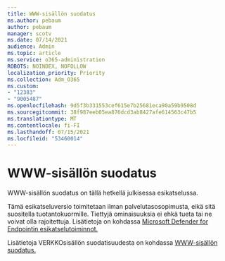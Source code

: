 ```yaml
---
title: WWW-sisällön suodatus
ms.author: pebaum
author: pebaum
manager: scotv
ms.date: 07/14/2021
audience: Admin
ms.topic: article
ms.service: o365-administration
ROBOTS: NOINDEX, NOFOLLOW
localization_priority: Priority
ms.collection: Adm_O365
ms.custom:
- "12383"
- "9005487"
ms.openlocfilehash: 9d5f3b331553cef615e7b25681eca90a59b9508d
ms.sourcegitcommit: 38f987eeb05ea876dcd3ab8427afe614563c47b5
ms.translationtype: MT
ms.contentlocale: fi-FI
ms.lasthandoff: 07/15/2021
ms.locfileid: "53460014"
---
```

# <a name="web-content-filtering"></a>WWW-sisällön suodatus

WWW-sisällön suodatus on tällä hetkellä julkisessa esikatselussa.

Tämä esikatseluversio toimitetaan ilman palvelutasosopimusta, eikä sitä suositella tuotantokuormille. Tiettyjä ominaisuuksia ei ehkä tueta tai ne voivat olla rajoitettuja. Lisätietoja on kohdassa [Microsoft Defender for Endpointin esikatselutoiminnot.](/microsoft-365/security/defender-endpoint/preview)

Lisätietoja VERKKOsisällön suodatisuudesta on kohdassa [WWW-sisällön suodatus.](/microsoft-365/security/defender-endpoint/web-content-filtering)
